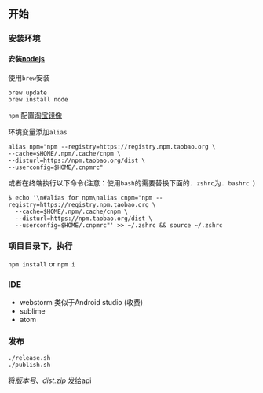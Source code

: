 ## 开始 

### 安装环境

#### 安装[nodejs](https://nodejs.org/zh-cn/download/)

使用`brew`安装

```
brew update
brew install node
```

`npm` 配置[淘宝镜像](https://npm.taobao.org/)

环境变量添加`alias`

```
alias npm="npm --registry=https://registry.npm.taobao.org \
--cache=$HOME/.npm/.cache/cnpm \
--disturl=https://npm.taobao.org/dist \
--userconfig=$HOME/.cnpmrc"
```

或者在终端执行以下命令(注意：使用`bash`的需要替换下面的`. zshrc`为`. bashrc `)

```
$ echo '\n#alias for npm\nalias cnpm="npm --registry=https://registry.npm.taobao.org \
  --cache=$HOME/.npm/.cache/cnpm \
  --disturl=https://npm.taobao.org/dist \
  --userconfig=$HOME/.cnpmrc"' >> ~/.zshrc && source ~/.zshrc
```

### 项目目录下，执行

`npm install` or `npm i`

### IDE

- webstorm 类似于Android studio (收费)
- sublime 
- atom 

### 发布

```shell
./release.sh
./publish.sh
```

将*版本号*、*dist.zip* 发给api